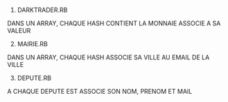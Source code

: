 1. DARKTRADER.RB

DANS UN ARRAY, CHAQUE HASH CONTIENT LA MONNAIE ASSOCIE A SA VALEUR


2. MAIRIE.RB

DANS UN ARRAY, CHAQUE HASH ASSOCIE SA VILLE AU EMAIL DE LA VILLE

3. DEPUTE.RB

A CHAQUE DEPUTE EST ASSOCIE SON NOM, PRENOM ET MAIL 
